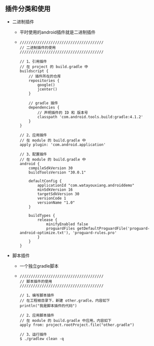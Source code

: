 ## 插件分类和使用

- 二进制插件

  - 平时使用的android插件就是二进制插件

  - ```
    //////////////////////////////////////
    // 二进制插件的使用
    //////////////////////////////////////
    
    // 1、引用插件
    // 在 project 的 build.gradle 中
    buildscript { 
        // 插件所在的仓库
        repositories {
            google()
            jcenter()
        }
    
        // gradle 插件
        dependencies {
            // 声明插件的 ID 和 版本号
            classpath 'com.android.tools.build:gradle:4.1.2'
        }
    }

    // 2、应用插件
    // 在 module 的 build.gradle 中
    apply plugin: 'com.android.application'
    
    // 3、配置插件
    // 在 module 的 build.gradle 中
    android {
        compileSdkVersion 30
        buildToolsVersion "30.0.1"
    
        defaultConfig {
            applicationId "com.watayouxiang.androiddemo"
            minSdkVersion 16
            targetSdkVersion 30
            versionCode 1
            versionName "1.0"
        }
    
        buildTypes {
            release {
                minifyEnabled false
                proguardFiles getDefaultProguardFile('proguard-android-optimize.txt'), 'proguard-rules.pro'
            }
        }
    }
    ```
    

- 脚本插件
  
  - 一个独立gradle脚本
  
  - ```
    //////////////////////////////////////
    // 脚本插件的使用
    //////////////////////////////////////
    
    // 1、编写脚本插件
    // 在工程根目录下，新建 other.gradle，内容如下
    println("我是脚本插件的代码")
    
    // 2、应用脚本插件
    // 在 module 的 build.gradle 中应用，内容如下
    apply from: project.rootProject.file("other.gradle")
    
    // 3、运行插件
    $ ./gradlew clean -q
    ```

